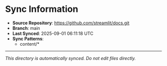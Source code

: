 # Sync Information

- **Source Repository**: https://github.com/streamlit/docs.git
- **Branch**: main
- **Last Synced**: 2025-09-01 06:11:18 UTC
- **Sync Patterns**:
  - content/*

---
*This directory is automatically synced. Do not edit files directly.*

